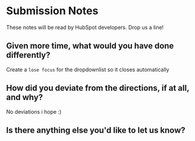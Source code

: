 # Submission Notes

These notes will be read by HubSpot developers. Drop us a line!

## Given more time, what would you have done differently?

Create a `lose focus` for the dropdownlist so it closes automatically

## How did you deviate from the directions, if at all, and why?

No deviations i hope :)

## Is there anything else you'd like to let us know?


